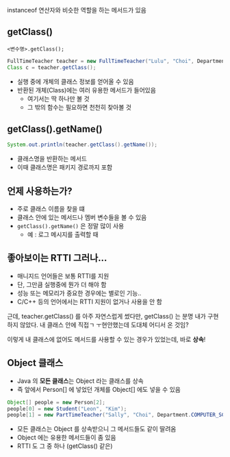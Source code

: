 instanceof 연산자와 비슷한 역할을 하는 메서드가 있음

## getClass()

```
<변수명>.getClass();
```

```java
FullTimeTeacher teacher = new FullTimeTeacher("Lulu", "Choi", Department.MAGIC);
Class c = teacher.getClass();
```

- 실행 중에 개체의 클래스 정보를 얻어올 수 있음
- 반환된 개체(Class)에는 여러 유용한 메서드가 들어있음
  - 여기서는 딱 하나만 볼 것
  - 그 밖의 함수는 필요하면 천천히 찾아볼 것

## getClass().getName()

```java
System.out.println(teacher.getClass().getName());
```

- 클래스명을 반환하는 메서드
- 이때 클래스명은 패키지 경로까지 포함

## 언제 사용하는가?

- 주로 클래스 이름을 찾을 떄
- 클래스 안에 있는 메서드나 멤버 변수들을 볼 수 있음
- `getClass().getName()` 은 정말 많이 사용
  - 예 : 로그 메시지를 출력할 때

## 좋아보이는 RTTI 그러나...

- 매니지드 언어들은 보통 RTTI를 지원
- 단, 그만큼 실행중에 뭔가 더 해야 함
- 성능 또는 메모리가 중요한 경우에는 별로인 기능..
- C/C++ 등의 언어에서는 RTTI 지원이 없거나 사용을 안 함

근데, teacher.getClass() 를 아주 자연스럽게 썼다만, getClass() 는 분명 내가 구현하지 않았다. 내 클래스 안에 직접ㄱ ㅜ현안했는데 도대체 어디서 온 것임?

이렇게 내 클래스에 없어도 메서드를 사용할 수 있는 경우가 있었는데, 바로 **상속**!

## Object 클래스

- Java 의 **모든 클래스**는 Object 라는 클래스를 상속
- 즉 앞에서 Person[] 에 넣었던 개체를 Object[] 에도 넣을 수 있음

```java
Object[] people = new Person[2];
people[0] = new Student("Leon", "Kim");
people[1] = new PartTimeTeacher("Sally", "Choi", Department.COMPUTER_SCIENCE, 10);
```

 

- 모든 클래스는 Object 를 상속받으니 그 메서드들도 같이 딸려옴
- Object 에는 유용한 메서드들이 좀 있음
- RTTI 도 그 중 하나 (getClass() 같은)
